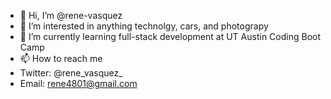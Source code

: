 - 👋 Hi, I’m @rene-vasquez
- 👀 I’m interested in anything technolgy, cars, and photograpy
- 🌱 I’m currently learning full-stack development at UT Austin Coding Boot Camp
- 📫 How to reach me
-   Twitter: @rene_vasquez_
-   Email: rene4801@gmail.com

<!---
rene-vasquez/rene-vasquez is a ✨ special ✨ repository because its `README.md` (this file) appears on your GitHub profile.
You can click the Preview link to take a look at your changes.
--->
